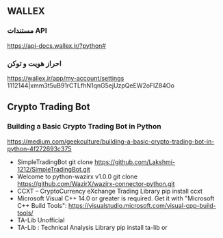 ## WALLEX 

###  مستندات API
https://api-docs.wallex.ir/?python#

### احراز هویت و توکن
https://wallex.ir/app/my-account/settings
1112144|xmm3t5uB91rCTLfhN1qnG5ejUzpQeEW2oFlZ84Oo

## Crypto Trading Bot

### Building a Basic Crypto Trading Bot in Python
https://medium.com/geekculture/building-a-basic-crypto-trading-bot-in-python-4f272693c375


* SimpleTradingBot
  git clone https://github.com/Lakshmi-1212/SimpleTradingBot.git
* Welcome to python-wazirx v1.0.0
  git clone https://github.com/WazirX/wazirx-connector-python.git
* CCXT – CryptoCurrency eXchange Trading Library
  pip install ccxt
* Microsoft Visual C++ 14.0 or greater is required. Get it with "Microsoft C++ Build Tools": 
  https://visualstudio.microsoft.com/visual-cpp-build-tools/
* TA-Lib Unofficial  
* TA-Lib : Technical Analysis Library
  pip install ta-lib
  or 
  